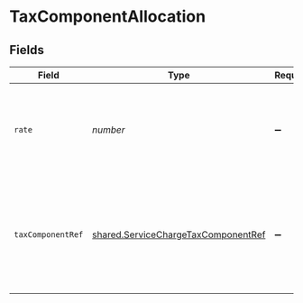 # TaxComponentAllocation


## Fields

| Field                                                                                             | Type                                                                                              | Required                                                                                          | Description                                                                                       |
| ------------------------------------------------------------------------------------------------- | ------------------------------------------------------------------------------------------------- | ------------------------------------------------------------------------------------------------- | ------------------------------------------------------------------------------------------------- |
| `rate`                                                                                            | *number*                                                                                          | :heavy_minus_sign:                                                                                | Tax amount on order line sale as available from source commerce platform.                         |
| `taxComponentRef`                                                                                 | [shared.ServiceChargeTaxComponentRef](../../../sdk/models/shared/servicechargetaxcomponentref.md) | :heavy_minus_sign:                                                                                | Taxes rates reference object depending on the rates being available on source commerce package.   |